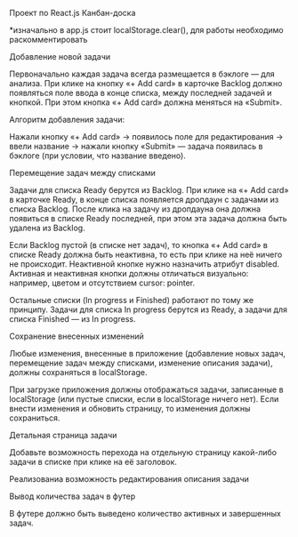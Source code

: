 Проект по React.js Канбан-доска 

*изначально в app.js стоит   localStorage.clear(), для работы необходимо раскомментировать   

 

Добавление новой задачи  

Первоначально каждая задача всегда размещается в бэклоге — для анализа. При клике на кнопку «+ Add card» в карточке Backlog должно появляться поле ввода в конце списка, между последней задачей и кнопкой. При этом кнопка «+ Add card» должна меняться на «Submit». 

  

Алгоритм добавления задачи: 

Нажали кнопку «+ Add card» → появилось поле для редактирования → ввели название → нажали кнопку «Submit» — задача появилась в бэклоге (при условии, что название введено). 

  

Перемещение задач между списками 

Задачи для списка Ready берутся из Backlog. При клике на «+ Add card» в карточке Ready, в конце списка появляется дропдаун с задачами из списка Backlog. После клика на задачу из дропдауна она должна появиться в списке Ready последней, при этом эта задача должна быть удалена из Backlog. 

  

Если Backlog пустой (в списке нет задач), то кнопка «+ Add card» в списке Ready должна быть неактивна, то есть при клике на неё ничего не происходит. Неактивной кнопке нужно назначить атрибут disabled. Активная и неактивная кнопки должны отличаться визуально: например, цветом и отсутствием cursor: pointer. 

  

Остальные списки (In progress и Finished) работают по тому же принципу. Задачи для списка In progress берутся из Ready, а задачи для списка Finished — из In progress. 

  

Сохранение внесенных изменений 

 Любые изменения, внесенные в приложение (добавление новых задач, перемещение задач между списками, изменение описания задачи), должны сохраняться в localStorage. 

При загрузке приложения должны отображаться задачи, записанные в localStorage (или пустые списки, если в localStorage ничего нет). Если внести изменения и обновить страницу, то изменения должны сохраниться. 

  

Детальная страница задачи 

Добавьте возможность перехода на отдельную страницу какой-либо задачи в списке при клике на её заголовок. 

Реализованиа возможность редактирования описания задачи  

  

Вывод количества задач в футер 

В футере должно быть выведено количество активных и завершенных задач. 

 

